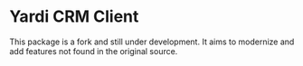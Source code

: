 <h1>Yardi CRM Client</h1>

This package is a fork and still under development. It aims to modernize and add features not found in the original source.
